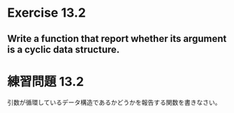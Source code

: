 # Exercise 13.2
Write a function that report whether its argument is a cyclic data structure.
---
# 練習問題 13.2
引数が循環しているデータ構造であるかどうかを報告する関数を書きなさい。
